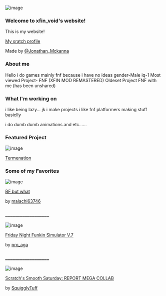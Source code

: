 ![image](https://user-images.githubusercontent.com/90731782/159071736-c564e858-3f02-4ed8-947b-e734a9b42293.png)

### Welcome to xfin_void's website!
This is my website!

[My sratch profile](https://scratch.mit.edu/users/xfin_void/)

Made by [@Jonathan_Mckanna](https://scratch.mit.edu/users/Jonathan_Mckanna/)

### About me
Hello i do games mainly fnf because i have no ideas
gender-Male
iq-1
Most viewed Project- FNF (XFIN MOD REMASTERED)
Oldeset Project FNF with me (has been unshared)

### What I'm working on
i like being lazy... jk i make projects i like fnf platformers making stuff basiclly

i do dumb dumb animations and etc......
### Featured Project

![image](https://user-images.githubusercontent.com/90731782/159073020-c15e60d1-22a8-416c-8e62-fad94057307d.png)


[Termenation](https://scratch.mit.edu/projects/630696723/)

### Some of my Favorites

![image](https://user-images.githubusercontent.com/90731782/159073196-1d3105c2-f867-475c-b76b-56d28edd680f.png)


[BF but what](https://scratch.mit.edu/projects/647620572/)

by [malachi63746](https://scratch.mit.edu/users/malachi63746)
### __________________
![image](https://user-images.githubusercontent.com/90731782/159073544-c93ed05f-328c-4c35-bd50-10eecb9c88a7.png)


[Friday Night Funkin Simulator V.7](https://scratch.mit.edu/projects/603279667/)

by [pro_aga](https://scratch.mit.edu/users/pro_aga)
### __________________
![image](https://user-images.githubusercontent.com/90731782/159074199-9ae67ca3-2e00-4440-92dc-b0439c958f7d.png)


[Scratch's Smooth Saturday: REPORT MEGA COLLAB](https://scratch.mit.edu/projects/654863649/)

by [SquigglyTuff](https://scratch.mit.edu/users/SquigglyTuff)
